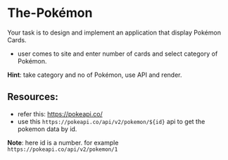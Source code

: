 
# The-Pokémon

Your task is to design and implement an application that display Pokémon Cards.

- user comes to site and enter number of cards and select category of Pokémon.

**Hint**: take category and no of Pokémon, use API and render.

## Resources:

- refer this: https://pokeapi.co/
- use this `https://pokeapi.co/api/v2/pokemon/${id}` api to get the pokemon data by id.

**Note**: here id is a number. for example `https://pokeapi.co/api/v2/pokemon/1`





